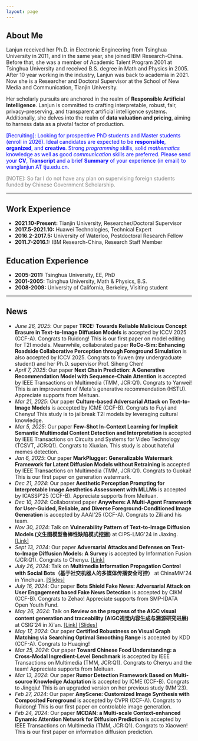 ```yaml
---
layout: page
---
```


## About Me

Lanjun received her Ph.D. in Electronic Engineering from Tsinghua University in 2011, and in the same year, she joined IBM Research-China. Before that, she was a member of Academic Talent Program 2001 at Tsinghua University and received B.S. degree in Math and Physics in 2005. After 10 year working in the industry, Lanjun was back to academia in 2021. Now she is a Researcher and Doctoral Supervisor at the School of New Media and Communication, Tianjin University.
 
Her scholarly pursuits are anchored in the realm of **Responsible Artificial Intelligence**. Lanjun is committed to crafting interpretable, robust, fair, privacy-preserving, and transparent artificial intelligence systems. Additionally, she delves into the realm of **data valuation and pricing**, aiming to harness data as a pivotal factor of production.

<span style="color:blue">[Recruiting]:  Looking for prospective PhD students and Master students (enroll in 2026).   Ideal candidates are expected to be **responsible**, **organized**, and **creative**. Strong *programming* skills, solid *mathematics* knowledge as well as good *communication* skills are preferred.  Please send your **CV**, **Transcript** and a brief **Summary** of your experience (in email) to wanglanjun AT tju.edu.cn. <span>

<span style="color:grey">[NOTE]: So far I do not have any plan on supervising foreign students funded by Chinese Government Scholarship. <span>

---
## Work Experience
- **2021.10-Present:** Tianjin University, Researcher/Doctoral Supervisor
- **2017.5-2021.10:** Huawei Technologies, Technical Expert
- **2016.2-2017.5:** University of Waterloo, Postdoctoral Research Fellow
- **2011.7-2016.1:** IBM Research-China, Research Staff Member

## Education Experience
- **2005-2011:** Tsinghua University, EE,  PhD
- **2001-2005:** Tsinghua University, Math & Physics, B.S.
- **2008-2009:** University of California, Berkeley, Visiting student

---
## News
- *June 26, 2025*: Our paper **TRCE: Towards Reliable Malicious Concept Erasure in Text-to-Image Diffusion Models** is accepted by ICCV 2025 (CCF-A).  Congrats to Ruidong! This is our first paper on model editing for T2I models. Meanwhile, collaborated paper **RoCo-Sim: Enhancing Roadside Collaborative Perception through Foreground Simulation** is also accepted by ICCV 2025.  Congrats to Yuwen (my undergraduate student) and her Ph.D. supervisor Prof. Siheng Chen!
- *April 7, 2025*: Our paper **Next Chain Prediction: A Generative Recommendation Model with Sequence-Chain Attention** is accepted by IEEE Transactions on Multimedia (TMM, JCR:Q1).  Congrats to Yanwei! This is an improvement of Meta's generative recommendation (HSTU).  Appreciate supports from Meituan.
- *Mar 21, 2025*: Our paper **Culture-based Adversarial Attack on Text-to-Image Models** is accepted by ICME (CCF-B).  Congrats to Fuyi and Chenyu! This study is to jailbreak T2I models by leveraging cultural knowledge.
- *Mar 5, 2025*: Our paper **Few-Shot In-Context Learning for Implicit Semantic Multimodal Content Detection and Interpretation** is accepted by IEEE Transactions on Circuits and Systems for Video Technology (TCSVT, JCR:Q1).  Congrats to Xiuxian.  This study is about hateful memes detection. 
- *Jan 6, 2025*: Our paper **MarkPlugger: Generalizable Watermark Framework for Latent Diffusion Models without Retraining** is accepted by IEEE Transactions on Multimedia (TMM, JCR:Q1).  Congrats to Guokai!  This is our first paper on generation watermark.
- *Dec 21, 2024*: Our paper **Aesthetic Perception Prompting for Interpretable Image Aesthetics Assessment with MLLMs** is accepted by ICASSP'25 (CCF-B). Appreciate supports from Meituan.
- *Dec 10, 2024*: Collaborated paper **Anywhere: A Multi-Agent Framework for User-Guided, Reliable, and Diverse Foreground-Conditioned Image Generation** is accepted by AAAI'25 (CCF-A).  Congrats to Zili and his team.
- *Nov 30, 2024*: Talk on **Vulnerability Pattern of Text-to-Image Diffusion Models (文生图模型鲁棒性缺陷模式挖掘)** at CIPS-LMG'24 in Jiaxing. [[Link]](https://github.com/datar001/Awesome-AD-on-T2IDM)
- *Sept 13, 2024*: Our paper **Adversarial Attacks and Defenses on Text-to-Image Diffusion Models: A Survey** is accepted by Information Fusion (JCR:Q1).  Congrats to Chenyu. [[Link]](https://github.com/datar001/Awesome-AD-on-T2IDM)  
- *July 26, 2024*: Talk on **Multimedia Information Propagation Control with Social Bots（基于社交机器人的多媒体传播安全可控）** at ChinaMM'24 in Yinchuan. [[Slides]](\file\ChinaMM-wanglj_publicshareversion.pdf)
- *July 16, 2024*: Our paper **Bots Shield Fake News: Adversarial Attack on User Engagement based Fake News Detection** is accepted by CIKM (CCF-B).  Congrats to Zehao!  Appreciate supports from SMP-IDATA Open Youth Fund.
- *May 26, 2024*: Talk on **Review on the progress of the AIGC visual content generation and traceability (AIGC视觉内容生成与溯源研究进展)** at CSIG'24 in Xi'an. [[Link]](http://www.cjig.cn/jig/article/html/240003) [[Slides]](\file\CSIG_进展报告_生成和生成溯源_分享版1_compressed.pdf) 
- *May 17, 2024*: Our paper **Certified Robustness on Visual Graph Matching via Searching Optimal Smoothing Range** is accepted by KDD (CCF-A). Congrats to Huaqing!
- *Mar 25, 2024*: Our paper **Toward Chinese Food Understanding: a Cross-Modal Ingredient-Level Benchmark** is accepted by IEEE Transactions on Multimedia (TMM, JCR:Q1).  Congrats to Chenyu and the team! Appreciate supports from Meituan.
- *Mar 13, 2024*: Our paper **Rumor Detection Framework Based on Multi-source Knowledge Adaptation** is accepted by ICME (CCF-B).  Congrats to Jingqiu! This is an upgraded version on her previous study (MM'23).
- *Feb 27, 2024*: Our paper **AnyScene: Customized Image Synthesis with Composited Foreground** is accepted by CVPR (CCF-A).  Congrats to Ruidong! This is our first paper on controlable image generation.
- *Feb 24, 2024*: Our paper **MCDAN: a Multi-scale Context-enhanced Dynamic Attention Network for Diffusion Prediction** is accepted by IEEE Transactions on Multimedia  (TMM, JCR:Q1).  Congrats to Xiaowen!  This is our first paper on information diffusion prediction.


